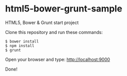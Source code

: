 # html5-bower-grunt-sample
HTML5, Bower &amp; Grunt start project

Clone this repository and run these commands:

```
$ bower install
$ npm install
$ grunt
```

Open your browser and type: [http://localhost:9000](http://localhost:9000)

Done!
